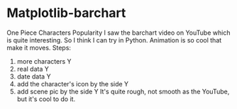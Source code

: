 # Matplotlib-barchart
One Piece Characters Popularity
I saw the barchart video on YouTube which is quite interesting. So I think I can try in Python.
Animation is so cool that make it moves. 
Steps:
1. more characters Y
2. real data Y
3. date data Y
4. add the character's icon by the side Y
5. add scene pic by the side Y
It's quite rough, not smooth as the YouTube, but it's cool to do it. 

